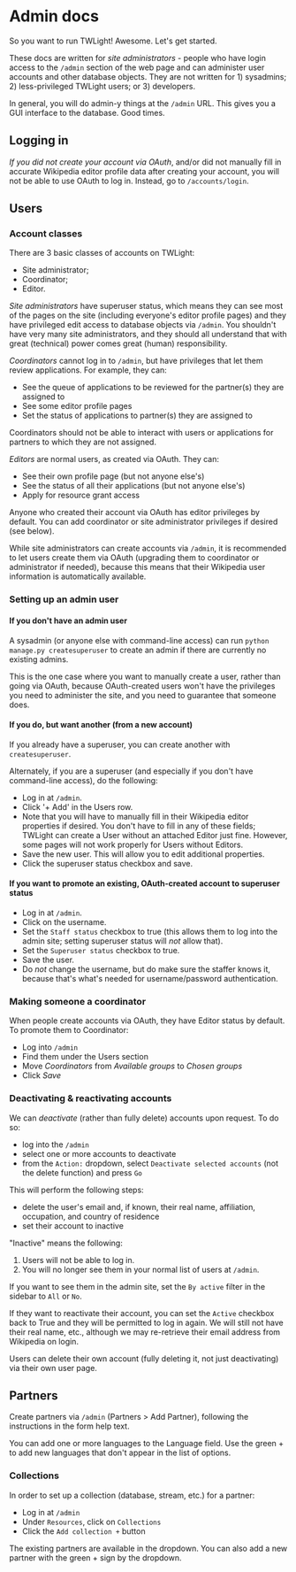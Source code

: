 # Admin docs

So you want to run TWLight! Awesome. Let's get started.

These docs are written for _site administrators_ - people who have login access
to the `/admin` section of the web page and can administer user accounts and
other database objects. They are not written for 1) sysadmins; 2)
less-privileged TWLight users; or 3) developers.

In general, you will do admin-y things at the `/admin` URL. This gives you a GUI interface to the database. Good times.

## Logging in

_If you did not create your account via OAuth_, and/or did not manually fill in accurate Wikipedia editor profile data after creating your account, you will not be able to use OAuth to log in. Instead, go to `/accounts/login`.

## Users
### Account classes
There are 3 basic classes of accounts on TWLight:
* Site administrator;
* Coordinator;
* Editor.

_Site administrators_ have superuser status, which means they can see most of the pages on the site (including everyone's editor profile pages) and they have
privileged edit access to database objects via `/admin`. You shouldn't have very many site administrators, and they should all understand that with great
(technical) power comes great (human) responsibility.

_Coordinators_ cannot log in to `/admin`, but have privileges that let them review applications. For example, they can:
* See the queue of applications to be reviewed for the partner(s) they are assigned to
* See some editor profile pages
* Set the status of applications to partner(s) they are assigned to

Coordinators should not be able to interact with users or applications for partners to which they are not assigned.

_Editors_ are normal users, as created via OAuth. They can:
* See their own profile page (but not anyone else's)
* See the status of all their applications (but not anyone else's)
* Apply for resource grant access

Anyone who created their account via OAuth has editor privileges by default. You can add coordinator or site administrator privileges if desired (see below).

While site administrators can create accounts via `/admin`, it is recommended to let users create them via OAuth (upgrading them to coordinator or administrator if needed), because this means that their Wikipedia user information is automatically available.

### Setting up an admin user

#### If you don't have an admin user
A sysadmin (or anyone else with command-line access) can run
`python manage.py createsuperuser` to create an admin if there are currently no existing admins.

This is the one case where you want to manually create a user, rather than going via OAuth, because OAuth-created users won't have the privileges you need to administer the site, and you need to guarantee that someone does.

#### If you do, but want another (from a new account)
If you already have a superuser, you can create another with `createsuperuser`.

Alternately, if you are a superuser (and especially if you don't have
command-line access), do the following:
* Log in at `/admin`.
* Click '+ Add' in the Users row.
* Note that you will have to manually fill in their Wikipedia editor properties
  if desired. You don't have to fill in any of these fields; TWLight can
  create a User without an attached Editor just fine. However, some pages will
  not work properly for Users without Editors.
* Save the new user. This will allow you to edit additional properties.
* Click the superuser status checkbox and save.

#### If you want to promote an existing, OAuth-created account to superuser status
* Log in at `/admin`.
* Click on the username.
* Set the `Staff status` checkbox to true (this allows them to log into the admin site; setting superuser status will _not_ allow that).
* Set the `Superuser status` checkbox to true.
* Save the user.
* Do _not_ change the username, but do make sure the staffer knows it, because that's what's needed for username/password authentication.

### Making someone a coordinator
When people create accounts via OAuth, they have Editor status by default. To promote them to Coordinator:
* Log into `/admin`
* Find them under the Users section
* Move _Coordinators_ from _Available groups_ to _Chosen groups_
* Click _Save_

### Deactivating & reactivating accounts

We can *deactivate* (rather than fully delete) accounts upon request. To do so:
* log into the `/admin`
* select one or more accounts to deactivate
* from the `Action:` dropdown, select `Deactivate selected accounts` (not the delete function) and press `Go`

This will perform the following steps:
* delete the user's email and, if known, their real name, affiliation, occupation, and country of residence
* set their account to inactive

"Inactive" means the following:
1) Users will not be able to log in.
2) You will no longer see them in your normal list of users at `/admin`.

If you want to see them in the admin site, set the `By active` filter in the sidebar to `All` or `No`.

If they want to reactivate their account, you can set the `Active` checkbox back to True and they will be permitted to log in again. We will still not have their real name, etc., although we may re-retrieve their email address from Wikipedia on login.

Users can delete their own account (fully deleting it, not just deactivating) via their own user page.

## Partners
Create partners via `/admin` (Partners > Add Partner), following the instructions in the form help text.

You can add one or more languages to the Language field. Use the green + to add new languages that don't appear in the list of options.

### Collections

In order to set up a collection (database, stream, etc.) for a partner:
* Log in at `/admin`
* Under `Resources`, click on `Collections`
* Click the `Add collection +` button

The existing partners are available in the dropdown. You can also add a new partner with the green + sign by the dropdown.
